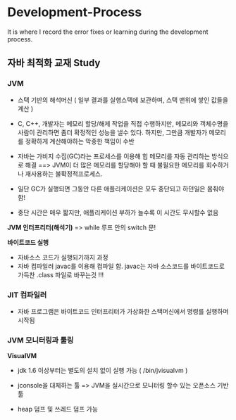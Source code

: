 # Development-Process
It is where I record the error fixes or learning during the development process.


## 자바 최적화 교재 Study

### JVM

- 스택 기반의 해석머신 ( 일부 결과를 실행스택에 보관하며, 스택 맨위에 쌓인 값들을 계산 )

- C, C++, 개발자는 메모리 할당/해제 작업을 직접 수행하지만, 메모리와 객체수명을 사람이 관리하면 좀더 확정적인 성능을 낼수 있다. 하지만, 그만큼 개발자가 메모리를 정확하게 계산해야하는 막중한 책임이 수반
- 자바는 가비지 수집(GC)라는 프로세스를 이용해 힙 메모리를 자동 관리하는 방식으로 해결
==> JVM이 더 많은 메모리를 할당해야 할 때 불필요한 메모리를 회수하거나 재사용하는 불확정적프로세스.
- 일단 GC가 실행되면 그동안 다른 애플리케이션은 모두 중단되고 하던일은 몸춰야함!
- 중단 시간은 매우 짧지만, 애플리케이션 부하가 늘수록 이 시간도 무시할수 없음



**JVM 인터프리터(해석기)**
=> while 루프 안의 switch 문!

**바이트코드 실행**
- 자바소스 코드가 실행되기까지 과정
- 자바 컴파일러 javac를 이용해 컴파일 함. javac는 자바 소스코드를 바이트코드로 가득찬 .class 파일로 바꾸는것 !!!    

### JIT 컴파일러

- 자바 프로그램은 바이트코드 인터프리터가 가상화한 스택머신에서 명령를 실행하며 시작됨

### JVM 모니터링과 툴링

**VisualVM**

- jdk 1.6 이상부터는 별도의 설치 없이 실행 가능 ( /bin/jvisualvm )

- jconsole을 대체하는 툴 => JVM을 실시간으로 모니터링 할수 있는 오픈소스 기반 툴
- heap 덤프 및 쓰레드 덤프 가능 

